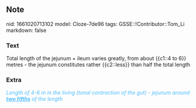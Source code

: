 ## Note
nid: 1661020713102
model: Cloze-7de96
tags: GSSE::!Contributor::Tom_Li
markdown: false

### Text
<div>
  Total length of the jejunum + ileum varies greatly, from about
  {{c1::4 to 6}} metres - the jejunum constitutes rather
  {{c2::less}} than half the total length
</div>

### Extra
<font color="#4FBCFF" style=""><i>Length of 4-6 m in the living
(tonal contraction of the gut) - jejunum around</i> <u style=
""><i><b>two fifths</b></i></u> <i>of the length</i></font>
